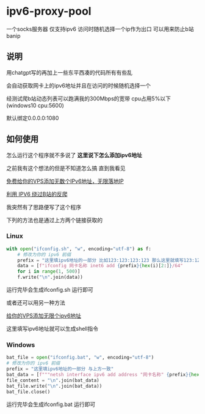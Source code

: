 # ipv6-proxy-pool
一个socks服务器 仅支持ipv6 访问时随机选择一个ip作为出口 可以用来防止b站banip

## 说明
用chatgpt写的再加上一些东平西凑的代码所有有些乱

会自动获取网卡上的ipv6地址并且在访问的时候随机选择一个

经测试爬b站动态列表可以跑满我的300Mbps的宽带 cpu占用5%以下(windows10 cpu:5600)

默认绑定0.0.0.0:1080

## 如何使用
怎么运行这个程序就不多说了 **这里说下怎么添加ipv6地址**

之前我有这个想法的但是不知道怎么搞 直到我看见

[免费给你的VPS添加无数个IPv6地址，无限落地IP](https://www.youtube.com/watch?v=kKb0iNZwb9g&t=336s&ab_channel=%E4%B8%8D%E8%89%AF%E6%9E%97)

[利用 IPV6 绕过B站的反爬](https://blog.yllhwa.com/2022/09/05/%E5%88%A9%E7%94%A8IPV6%E7%BB%95%E8%BF%87B%E7%AB%99%E7%9A%84%E5%8F%8D%E7%88%AC/)

我突然有了思路便写了这个程序

下列的方法也是通过上方两个链接获取的

### Linux
``` python
with open("ifconfig.sh", "w", encoding="utf-8") as f:
    # 修改为你的 ipv6 前缀
    prefix = "这里填ipv6地址的一部分 比如123:123:123:123 那么这里就填写123:123:123: 也就是把最后一个:后面的删了" 
    data = [f"ifconfig 网卡名称 inet6 add {prefix}{hex(i)[2:]}/64" 
    for i in range(1, 500)]
    f.write("\n".join(data))
```
运行完毕会生成ifconfig.sh 运行即可

或者还可以用另一种方法

[给你的VPS添加无限个ipv6地址](https://www.bulianglin.com/archives/ipv6.html)

这里填写ipv6地址就可以生成shell指令

### Windows
``` python
bat_file = open("ifconfig.bat", "w", encoding="utf-8")
# 修改为你的 ipv6 前缀
prefix = "这里填ipv6地址的一部分 与上方一致"
bat_data = [f"""netsh interface ipv6 add address "网卡名称" {prefix}{hex(i)[2:]}/64""" for i in range(1, 500)]
file_content = "\n".join(bat_data)
bat_file.write("\n".join(bat_data))
bat_file.close()
```
运行完毕会生成ifconfig.bat 运行即可

